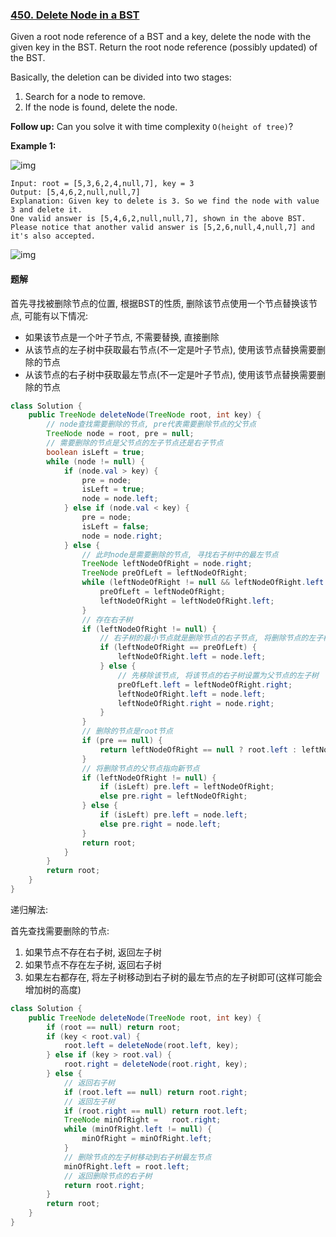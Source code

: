 ### [450. Delete Node in a BST](https://leetcode.com/problems/delete-node-in-a-bst/)

Given a root node reference of a BST and a key, delete the node with the given key in the BST. Return the root node reference (possibly updated) of the BST.

Basically, the deletion can be divided into two stages:

1. Search for a node to remove.
2. If the node is found, delete the node.

**Follow up:** Can you solve it with time complexity `O(height of tree)`?

**Example 1:**

![img](https://assets.leetcode.com/uploads/2020/09/04/del_node_1.jpg)

```
Input: root = [5,3,6,2,4,null,7], key = 3
Output: [5,4,6,2,null,null,7]
Explanation: Given key to delete is 3. So we find the node with value 3 and delete it.
One valid answer is [5,4,6,2,null,null,7], shown in the above BST.
Please notice that another valid answer is [5,2,6,null,4,null,7] and it's also accepted.
```

![img](https://assets.leetcode.com/uploads/2020/09/04/del_node_supp.jpg)



#### 题解

首先寻找被删除节点的位置, 根据BST的性质, 删除该节点使用一个节点替换该节点, 可能有以下情况:

- 如果该节点是一个叶子节点, 不需要替换, 直接删除
- 从该节点的左子树中获取最右节点(不一定是叶子节点), 使用该节点替换需要删除的节点
- 从该节点的右子树中获取最左节点(不一定是叶子节点), 使用该节点替换需要删除的节点

```java
class Solution {
    public TreeNode deleteNode(TreeNode root, int key) {
        // node查找需要删除的节点, pre代表需要删除节点的父节点
        TreeNode node = root, pre = null;
        // 需要删除的节点是父节点的左子节点还是右子节点
        boolean isLeft = true;
        while (node != null) {
            if (node.val > key) {
                pre = node;
                isLeft = true;
                node = node.left;
            } else if (node.val < key) {
                pre = node;
                isLeft = false;
                node = node.right;
            } else {
				// 此时node是需要删除的节点, 寻找右子树中的最左节点
                TreeNode leftNodeOfRight = node.right;
                TreeNode preOfLeft = leftNodeOfRight;
                while (leftNodeOfRight != null && leftNodeOfRight.left != null) {
                    preOfLeft = leftNodeOfRight;
                    leftNodeOfRight = leftNodeOfRight.left;
                }
                // 存在右子树
                if (leftNodeOfRight != null) {
                    // 右子树的最小节点就是删除节点的右子节点, 将删除节点的左子树作为该右子节点的左子树即可
                    if (leftNodeOfRight == preOfLeft) {
                        leftNodeOfRight.left = node.left;
                    } else {
                        // 先移除该节点, 将该节点的右子树设置为父节点的左子树
                        preOfLeft.left = leftNodeOfRight.right;
                        leftNodeOfRight.left = node.left;
                        leftNodeOfRight.right = node.right;
                    }
                }
                // 删除的节点是root节点
                if (pre == null) {
                    return leftNodeOfRight == null ? root.left : leftNodeOfRight;
                }
                // 将删除节点的父节点指向新节点
                if (leftNodeOfRight != null) {
                    if (isLeft) pre.left = leftNodeOfRight;
                    else pre.right = leftNodeOfRight;
                } else {
					if (isLeft) pre.left = node.left;
                    else pre.right = node.left;
                }
                return root;
            }
        }
        return root;
    }
}
```



递归解法: 

首先查找需要删除的节点:

1. 如果节点不存在右子树, 返回左子树
2. 如果节点不存在左子树, 返回右子树
3. 如果左右都存在, 将左子树移动到右子树的最左节点的左子树即可(这样可能会增加树的高度)

```java
class Solution {
    public TreeNode deleteNode(TreeNode root, int key) {
        if (root == null) return root;
        if (key < root.val) {
            root.left = deleteNode(root.left, key);
        } else if (key > root.val) {
            root.right = deleteNode(root.right, key);
        } else {
            // 返回右子树
            if (root.left == null) return root.right;
            // 返回左子树
            if (root.right == null) return root.left;
            TreeNode minOfRight =   root.right;
            while (minOfRight.left != null) {
                minOfRight = minOfRight.left;
            }
            // 删除节点的左子树移动到右子树最左节点
            minOfRight.left = root.left;
            // 返回删除节点的右子树
            return root.right;
        }
        return root;
    }
}
```

